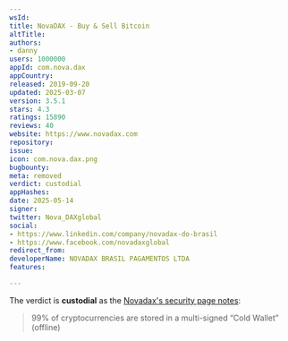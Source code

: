 ```yaml
---
wsId: 
title: NovaDAX - Buy & Sell Bitcoin
altTitle: 
authors:
- danny
users: 1000000
appId: com.nova.dax
appCountry: 
released: 2019-09-20
updated: 2025-03-07
version: 3.5.1
stars: 4.3
ratings: 15890
reviews: 40
website: https://www.novadax.com
repository: 
issue: 
icon: com.nova.dax.png
bugbounty: 
meta: removed
verdict: custodial
appHashes: 
date: 2025-05-14
signer: 
twitter: Nova_DAXglobal
social:
- https://www.linkedin.com/company/novadax-do-brasil
- https://www.facebook.com/novadaxglobal
redirect_from: 
developerName: NOVADAX BRASIL PAGAMENTOS LTDA
features: 

---
```


The verdict is **custodial** as the [Novadax's security page notes](https://www.novadax.com/en-EU/company/security):

> 99% of cryptocurrencies are stored in a multi-signed “Cold Wallet” (offline)

